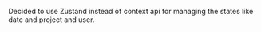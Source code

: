 Decided to use Zustand instead of context api for managing the states like date and project and user.